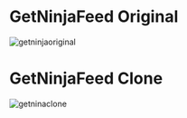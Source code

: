 # GetNinjaFeed Original
![getninjaoriginal](https://user-images.githubusercontent.com/47645089/95376833-12f54280-08b8-11eb-9e38-52cd657650ae.png)
# GetNinjaFeed Clone
![getninaclone](https://user-images.githubusercontent.com/47645089/95377041-61a2dc80-08b8-11eb-8303-9efa3a479212.png)

